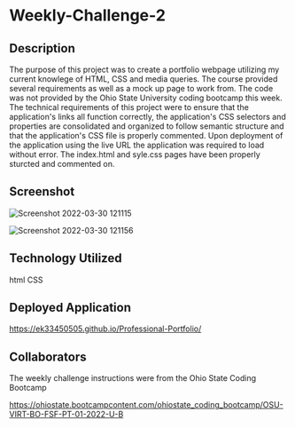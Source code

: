 # Weekly-Challenge-2

## Description
The purpose of this project was to create a portfolio webpage utilizing my current knowlege of HTML, CSS and media queries. The course provided several requirements as well as a mock up page to work from. The code was not provided by the Ohio State University coding bootcamp this week. The technical requirements of this project were to ensure that the application's links all function correctly, the application's CSS selectors and properties are consolidated and organized to follow semantic structure and that the application's CSS file is properly commented. Upon deployment of the application using the live URL the application was required to load without error. The index.html and syle.css pages have been properly sturcted and commented on.

## Screenshot 
![Screenshot 2022-03-30 121115](https://user-images.githubusercontent.com/97137083/160881648-104af085-496c-44b6-aa9d-add6ccdc5ff6.png)

![Screenshot 2022-03-30 121156](https://user-images.githubusercontent.com/97137083/160881765-dcc623d4-9ed1-40d0-ae5b-7ac09fb182a5.png)

## Technology Utilized
html
CSS

## Deployed Application
https://ek33450505.github.io/Professional-Portfolio/

##  Collaborators 
The weekly challenge instructions were from the Ohio State Coding Bootcamp 

https://ohiostate.bootcampcontent.com/ohiostate_coding_bootcamp/OSU-VIRT-BO-FSF-PT-01-2022-U-B
    